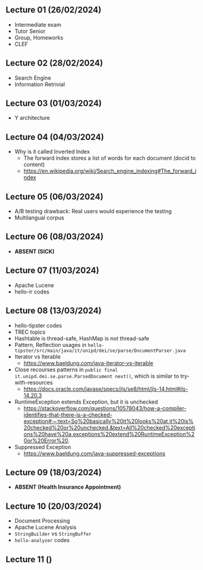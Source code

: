 ## Lecture 01 (26/02/2024)
- Intermediate exam
- Tutor Senior
- Group, Homeworks
- CLEF

## Lecture 02 (28/02/2024)
- Search Engine
- Information Retrivial

## Lecture 03 (01/03/2024)
- Y architecture

## Lecture 04 (04/03/2024)
- Why is it called Inverted Index
	- The forward index stores a list of words for each document (docid to content)
	- https://en.wikipedia.org/wiki/Search_engine_indexing#The_forward_index

## Lecture 05 (06/03/2024)
- A/B testing drawback: Real users would experience the testing
- Multilangual corpus

## Lecture 06 (08/03/2024)
- **ABSENT (SICK)**

## Lecture 07 (11/03/2024)
- Apache Lucene
- hello-ir codes

## Lecture 08 (13/03/2024)
- hello-tipster codes
- TREC topics
- Hashtable is thread-safe, HashMap is not thread-safe
- Pattern, Reflection usages in `hello-tipster/src/main/java/it/unipd/dei/se/parse/DocumentParser.java`
- Iterator vs Iterable
	- https://www.baeldung.com/java-iterator-vs-iterable
- Close recourses patterns in `public final it.unipd.dei.se.parse.ParsedDocument next()`, which is similar to try-with-resources
	- https://docs.oracle.com/javase/specs/jls/se8/html/jls-14.html#jls-14.20.3
- RuntimeException extends Exception, but it is unchecked
	- https://stackoverflow.com/questions/10578043/how-a-compiler-identifies-that-there-is-a-checked-exception#:~:text=So%20basically%20it%20looks%20at,it%20is%20checked%20or%20unchecked.&text=All%20checked%20exceptions%20have%20a,exceptions%20extend%20RuntimeException%20or%20Error%20.
- Suppressed Exception
	- https://www.baeldung.com/java-suppressed-exceptions

## Lecture 09 (18/03/2024)
- **ABSENT (Health Insurance Appointment)**

## Lecture 10 (20/03/2024)
- Document Processing
- Apache Lucene Analysis
- `StringBuilder` vs `StringBuffer`
- `hello-analyzer` codes

## Lecture 11 ()